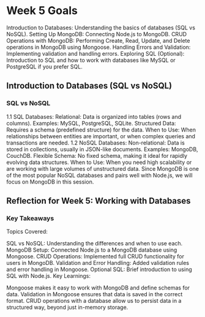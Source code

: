 # Week 5 Goals

Introduction to Databases: Understanding the basics of databases (SQL vs NoSQL).
Setting Up MongoDB: Connecting Node.js to MongoDB.
CRUD Operations with MongoDB: Performing Create, Read, Update, and Delete operations in MongoDB using Mongoose.
Handling Errors and Validation: Implementing validation and handling errors.
Exploring SQL (Optional): Introduction to SQL and how to work with databases like MySQL or PostgreSQL if you prefer SQL.

## Introduction to Databases (SQL vs NoSQL)

### SQL vs NoSQL

1.1 SQL Databases:
Relational: Data is organized into tables (rows and columns).
Examples: MySQL, PostgreSQL, SQLite.
Structured Data: Requires a schema (predefined structure) for the data.
When to Use: When relationships between entities are important, or when complex queries and transactions are needed.
1.2 NoSQL Databases:
Non-relational: Data is stored in collections, usually in JSON-like documents.
Examples: MongoDB, CouchDB.
Flexible Schema: No fixed schema, making it ideal for rapidly evolving data structures.
When to Use: When you need high scalability or are working with large volumes of unstructured data.
Since MongoDB is one of the most popular NoSQL databases and pairs well with Node.js, we will focus on MongoDB in this session.

## Reflection for Week 5: Working with Databases

### Key Takeaways

Topics Covered:

SQL vs NoSQL: Understanding the differences and when to use each.
MongoDB Setup: Connected Node.js to a MongoDB database using Mongoose.
CRUD Operations: Implemented full CRUD functionality for users in MongoDB.
Validation and Error Handling: Added validation rules and error handling in Mongoose.
Optional SQL: Brief introduction to using SQL with Node.js.
Key Learnings:

Mongoose makes it easy to work with MongoDB and define schemas for data.
Validation in Mongoose ensures that data is saved in the correct format.
CRUD operations with a database allow us to persist data in a structured way, beyond just in-memory storage.